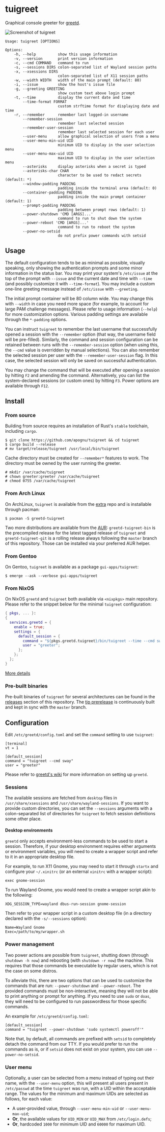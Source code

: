 # tuigreet

Graphical console greeter for [greetd](https://git.sr.ht/~kennylevinsen/greetd).

![Screenshot of tuigreet](https://github.com/apognu/tuigreet/blob/master/contrib/screenshot.png)

```
Usage: tuigreet [OPTIONS]

Options:
    -h, --help          show this usage information
    -v, --version       print version information
    -c, --cmd COMMAND   command to run
    -s, --sessions DIRS colon-separated list of Wayland session paths
    -x, --xsessions DIRS
                        colon-separated list of X11 session paths
    -w, --width WIDTH   width of the main prompt (default: 80)
    -i, --issue         show the host's issue file
    -g, --greeting GREETING
                        show custom text above login prompt
    -t, --time          display the current date and time
        --time-format FORMAT
                        custom strftime format for displaying date and time
    -r, --remember      remember last logged-in username
        --remember-session
                        remember last selected session
        --remember-user-session
                        remember last selected session for each user
        --user-menu     allow graphical selection of users from a menu
        --user-menu-min-uid UID
                        minimum UID to display in the user selection menu
        --user-menu-max-uid UID
                        maximum UID to display in the user selection menu
        --asterisks     display asterisks when a secret is typed
        --asterisks-char CHAR
                        character to be used to redact secrets (default: *)
        --window-padding PADDING
                        padding inside the terminal area (default: 0)
        --container-padding PADDING
                        padding inside the main prompt container (default: 1)
        --prompt-padding PADDING
                        padding between prompt rows (default: 1)
        --power-shutdown 'CMD [ARGS]...'
                        command to run to shut down the system
        --power-reboot 'CMD [ARGS]...'
                        command to run to reboot the system
        --power-no-setsid
                        do not prefix power commands with setsid
```

## Usage

The default configuration tends to be as minimal as possible, visually speaking, only showing the authentication prompts and some minor information in the status bar. You may print your system's `/etc/issue` at the top of the prompt with `--issue` and the current date and time with `--time` (and possibly customize it with `--time-format`). You may include a custom one-line greeting message instead of `/etc/issue` with `--greeting`.

The initial prompt container will be 80 column wide. You may change this with `--width` in case you need more space (for example, to account for large PAM challenge messages). Please refer to usage information (`--help`) for more customization options. Various padding settings are available through the `*-padding` options.

You can instruct `tuigreet` to remember the last username that successfully opened a session with the `--remember` option (that way, the username field will be pre-filled). Similarly, the command and session configuration can be retained between runs with the `--remember-session` option (when using this, the `--cmd` value is overridden by manual selections). You can also remember the selected session per user with the `--remember-user-session` flag. In this case, the selected session will only be saved on successful authentication.

You may change the command that will be executed after opening a session by hitting `F2` and amending the command. Alternatively, you can list the system-declared sessions (or custom ones) by hitting `F3`. Power options are available through `F12`.

## Install

### From source

Building from source requires an installation of Rust's `stable` toolchain, including `cargo`.

```
$ git clone https://github.com/apognu/tuigreet && cd tuigreet
$ cargo build --release
# mv target/release/tuigreet /usr/local/bin/tuigreet
```

Cache directory must be created for `--remember*` features to work. The directory must be owned by the user running the greeter.

```
# mkdir /var/cache/tuigreet
# chown greeter:greeter /var/cache/tuigreet
# chmod 0755 /var/cache/tuigreet
```

### From Arch Linux

On ArchLinux, `tuigreet` is available from the [extra](https://archlinux.org/packages/extra/x86_64/greetd-tuigreet/) repo and is installable through pacman:

```
$ pacman -S greetd-tuigreet
```

Two more distributions are available from the [AUR](https://aur.archlinux.org/packages?O=0&K=tuigreet): `greetd-tuigreet-bin` is the precompiled release for the latest tagged release of `tuigreet` and `greetd-tuigreet-git` is a rolling release always following the `master` branch of this repository.
Those can be installed via your preferred AUR helper.

### From Gentoo

On Gentoo, `tuigreet` is available as a package `gui-apps/tuigreet`:

```
$ emerge --ask --verbose gui-apps/tuigreet
```

### From NixOS

On NixOS `greetd` and `tuigreet` both available via `<nixpkgs>` main repository.
Please refer to the snippet below for the minimal `tuigreet` configuration:

```nix
{ pkgs, ... }:
{
  services.greetd = {
    enable = true;
    settings = {
      default_session = {
        command = "${pkgs.greetd.tuigreet}/bin/tuigreet --time --cmd sway";
        user = "greeter";
      };
    };
  };
}
```

[More details](https://search.nixos.org/options?channel=unstable&show=services.greetd.settings&from=0&size=50&sort=relevance&query=greetd)

### Pre-built binaries

Pre-built binaries of `tuigreet` for several architectures can be found in the [releases](https://github.com/apognu/tuigreet/releases) section of this repository. The [tip prerelease](https://github.com/apognu/tuigreet/releases/tag/tip) is continuously built and kept in sync with the `master` branch.

## Configuration

Edit `/etc/greetd/config.toml` and set the `command` setting to use `tuigreet`:

```
[terminal]
vt = 1

[default_session]
command = "tuigreet --cmd sway"
user = "greeter"
```

Please refer to [greetd's wiki](https://man.sr.ht/~kennylevinsen/greetd/) for more information on setting up `greetd`.

### Sessions

The available sessions are fetched from `desktop` files in `/usr/share/xsessions` and `/usr/share/wayland-sessions`. If you want to provide custom directories, you can set the `--sessions` arguments with a colon-separated list of directories for `tuigreet` to fetch session definitions some other place.

#### Desktop environments

`greetd` only accepts environment-less commands to be used to start a session. Therefore, if your desktop environment requires either arguments or environment variables, you will need to create a wrapper script and refer to it in an appropriate desktop file.

For example, to run X11 Gnome, you may need to start it through `startx` and configure your `~/.xinitrc` (or an external `xinitrc` with a wrapper script):

```
exec gnome-session
```

To run Wayland Gnome, you would need to create a wrapper script akin to the following:

```
XDG_SESSION_TYPE=wayland dbus-run-session gnome-session
```

Then refer to your wrapper script in a custom desktop file (in a directory declared with the `-s/--sessions` option):

```
Name=Wayland Gnome
Exec=/path/to/my/wrapper.sh
```

### Power management

Two power actions are possible from `tuigreet`, shutting down (through `shutdown -h now`) and rebooting (with `shutdown -r now`) the machine. This requires that those commands be executable by regular users, which is not the case on some distros.

To alleviate this, there are two options that can be used to customize the commands that are run: `--power-shutdown` and `--power-reboot`. The provided commands must be non-interactive, meaning they will not be able to print anything or prompt for anything. If you need to use `sudo` or `doas`, they will need to be configured to run passwordless for those specific commands.

An example for `/etc/greetd/config.toml`:

```
[default_session]
command = "tuigreet --power-shutdown 'sudo systemctl poweroff'"
```

Note that, by default, all commands are prefixed with `setsid` to completely detach the command from our TTY. If you would prefer to run the commands as is, or if `setsid` does not exist on your system, you can use `--power-no-setsid`.

### User menu

Optionally, a user can be selected from a menu instead of typing out their name, with the `--user-menu` option, this will present all users present in `/etc/passwd` at the time `tuigreet` was run, with a UID within the acceptable range. The values for the minimum and maximum UIDs are selected as follows, for each value:

 * A user-provided value, through `--user-menu-min-uid` or `--user-menu-max-uid`;
 * **Or**, the available values for `UID_MIN` or `UID_MAX` from `/etc/login.defs`;
 * **Or**, hardcoded `1000` for minimum UID and `60000` for maximum UID.
